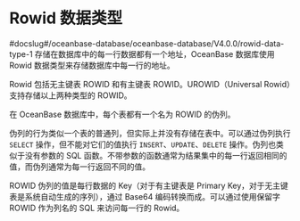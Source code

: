 Rowid 数据类型 
===============================
#docslug#/oceanbase-database/oceanbase-database/V4.0.0/rowid-data-type-1
存储在数据库中的每一行数据都有一个地址，OceanBase 数据库使用 Rowid 数据类型来存储数据库中每一行的地址。

Rowid 包括无主键表 ROWID 和有主键表 ROWID。UROWID（Universal Rowid）支持存储以上两种类型的 ROWID。

在 OceanBase 数据库中，每个表都有一个名为 ROWID 的伪列。

​伪列的行为类似一个表的普通列，但实际上并没有存储在表中。可以通过伪列执行 `SELECT` 操作，但不能对它们的值执行 `INSERT`、`UPDATE`、`DELETE` 操作。伪列也类似于没有参数的 SQL 函数。不带参数的函数通常为结果集中的每一行返回相同的值，而伪列通常为每一行返回不同的值。

​ROWID 伪列的值是每行数据的 Key（对于有主键表是 Primary Key，对于无主键表是系统自动生成的序列），通过 Base64 编码转换而成。可以通过使用保留字 ROWID 作为列名的 SQL 来访问每一行的 Rowid。

